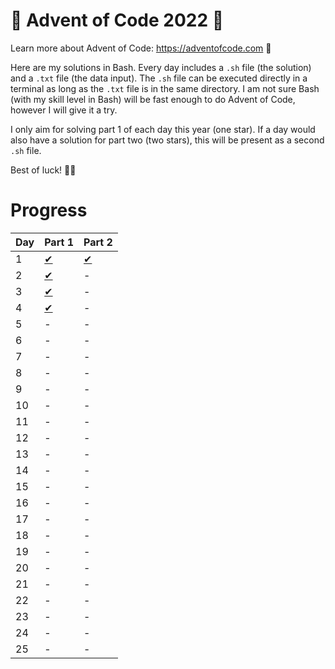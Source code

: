 # 🎄 Advent of Code 2022 🎄

Learn more about Advent of Code: https://adventofcode.com 🌟

Here are my solutions in Bash. Every day includes a `.sh` file (the solution) and a `.txt` file (the data input). The `.sh` file can be executed directly in a terminal as long as the `.txt` file is in the same directory. I am not sure Bash (with my skill level in Bash) will be fast enough to do Advent of Code, however I will give it a try.

I only aim for solving part 1 of each day this year (one star). If a day would also have a solution for part two (two stars), this will be present as a second `.sh` file.

Best of luck! 🎅🤶

# Progress

| Day | Part 1              | Part 2                |
| --- | ------------------- | --------------------- |
| 1   | [✔︎](day01/day01.sh) | [✔︎](day01/day01p2.sh) |
| 2   | [✔︎](day02/day02.sh) | -                     |
| 3   | [✔︎](day03/day03.sh) | -                     |
| 4   | [✔︎](day04/day04.sh) | -                     |
| 5   | -                   | -                     |
| 6   | -                   | -                     |
| 7   | -                   | -                     |
| 8   | -                   | -                     |
| 9   | -                   | -                     |
| 10  | -                   | -                     |
| 11  | -                   | -                     |
| 12  | -                   | -                     |
| 13  | -                   | -                     |
| 14  | -                   | -                     |
| 15  | -                   | -                     |
| 16  | -                   | -                     |
| 17  | -                   | -                     |
| 18  | -                   | -                     |
| 19  | -                   | -                     |
| 20  | -                   | -                     |
| 21  | -                   | -                     |
| 22  | -                   | -                     |
| 23  | -                   | -                     |
| 24  | -                   | -                     |
| 25  | -                   | -                     |
